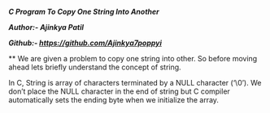 ***C Program To Copy One String Into Another***

***Author:- Ajinkya Patil***

***Github:- https://github.com/Ajinkya7poppyi***

** We are given a problem to copy one string into other. So before moving ahead lets briefly understand the concept of string.

In C, String is array of characters terminated by a NULL character (‘\0’).  We don’t place the NULL character in the end of string but C compiler automatically sets the ending byte when we initialize the array.